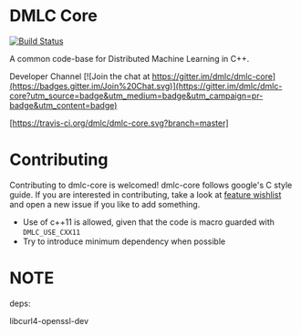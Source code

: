 DMLC Core
====

[![Build Status](https://travis-ci.org/dmlc/dmlc-core.png)](https://travis-ci.org/dmlc/dmlc-core)

A common code-base for Distributed Machine Learning in C++.

Developer Channel [![Join the chat at https://gitter.im/dmlc/dmlc-core](https://badges.gitter.im/Join%20Chat.svg)](https://gitter.im/dmlc/dmlc-core?utm_source=badge&utm_medium=badge&utm_campaign=pr-badge&utm_content=badge)

[https://travis-ci.org/dmlc/dmlc-core.svg?branch=master]

Contributing
====
Contributing to dmlc-core is welcomed! dmlc-core follows google's C style guide. If you are interested in contributing, take a look at [feature wishlist](https://github.com/dmlc/dmlc-core/labels/feature%20wishlist) and open a new issue if you like to add something.

* Use of c++11 is allowed, given that the code is macro guarded with ```DMLC_USE_CXX11```
* Try to introduce minimum dependency when possible

NOTE
====
deps:

libcurl4-openssl-dev
